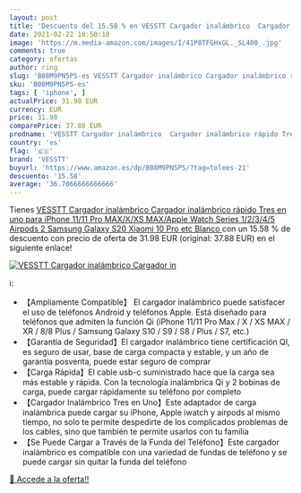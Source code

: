 ```yaml
---
layout: post
title: 'Descuento del 15.58 % en VESSTT Cargador inalámbrico  Cargador in'
date: 2021-02-22 10:50:10
image: 'https://m.media-amazon.com/images/I/41P8TFGHxGL._SL400_.jpg'
comments: true
category: ofertas
author: ring
slug: 'B08M9PN5PS-es VESSTT Cargador inalámbrico Cargador inalámbrico rápido...'
sku: 'B08M9PN5PS-es'
tags: [ 'iphone', ]
actualPrice: 31.98 EUR
currency: EUR
price: 31.98
comparePrice: 37.88 EUR
prodname: 'VESSTT Cargador inalámbrico  Cargador inalámbrico rápido Tres en uno  para iPhone 11/11 Pro MAX/X/XS MAX/Apple Watch Series 1/2/3/4/5 Airpods 2  Samsung Galaxy S20  Xiaomi 10 Pro etc  Blanco '
country: 'es'
flag: '🇪🇸'
brand: 'VESSTT'
buyurl: 'https://www.amazon.es/dp/B08M9PN5PS/?tag=tolees-21'
descuento: '15.58'
average: '36.7066666666666'
---
```


Tienes [VESSTT Cargador inalámbrico  Cargador inalámbrico rápido Tres en uno  para iPhone 11/11 Pro MAX/X/XS MAX/Apple Watch Series 1/2/3/4/5 Airpods 2  Samsung Galaxy S20  Xiaomi 10 Pro etc  Blanco ](https://www.amazon.es/dp/B08M9PN5PS/?tag=tolees-21) con un 15.58 % de descuento con precio de oferta de 31.98 EUR (original: 37.88 EUR) en el siguiente enlace!

[![VESSTT Cargador inalámbrico  Cargador in](https://m.media-amazon.com/images/I/41P8TFGHxGL._SL400_.jpg)](https://www.amazon.es/dp/B08M9PN5PS/?tag=tolees-21)

ℹ️:

- 【Ampliamente Compatible】 El cargador inalámbrico puede satisfacer el uso de teléfonos Android y teléfonos Apple. Está diseñado para teléfonos que admiten la función Qi (iPhone 11/11 Pro Max / X / XS MAX / XR / 8/8 Plus / Samsung Galaxy S10 / S9 / S8 / Plus / S7, etc.)
- 【Garantía de Seguridad】El cargador inalámbrico tiene certificación QI, es seguro de usar, base de carga compacta y estable, y un año de garantía posventa, puede estar seguro de comprar
- 【Carga Rápida】El cable usb-c suministrado hace que la carga sea más estable y rápida. Con la tecnología inalámbrica Qi y 2 bobinas de carga, puede cargar rápidamente su teléfono por completo
- 【Cargador Inalámbrico Tres en Uno】Este adaptador de carga inalámbrica puede cargar su iPhone, Apple iwatch y airpods al mismo tiempo, no solo te permite despedirte de los complicados problemas de los cables, sino que también te permite usarlos con tu familia
- 【Se Puede Cargar a Través de la Funda del Teléfono】Este cargador inalámbrico es compatible con una variedad de fundas de teléfono y se puede cargar sin quitar la funda del teléfono

[🛒 Accede a la oferta!!](https://www.amazon.es/dp/B08M9PN5PS/?tag=tolees-21)
